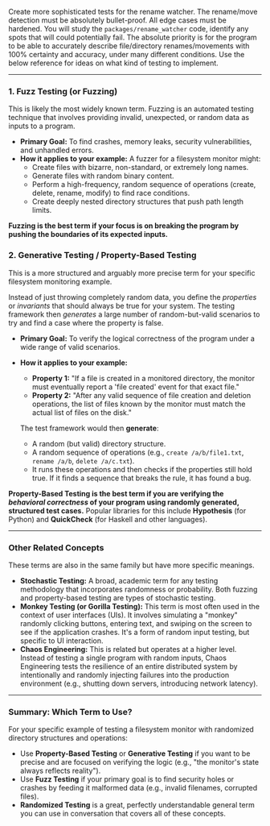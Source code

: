 Create more sophisticated tests for the rename watcher. The rename/move detection must be absolutely bullet-proof. All edge cases must be hardened. You will study the `packages/rename_watcher` code, identify any spots that will could potentially fail. The absolute priority is for the program to be able to accurately describe file/directory renames/movements with 100% certainty and accuracy, under many different conditions. Use the below reference for ideas on what kind of testing to implement.

---

### 1. Fuzz Testing (or Fuzzing)

This is likely the most widely known term. Fuzzing is an automated testing technique that involves providing invalid, unexpected, or random data as inputs to a program.

*   **Primary Goal:** To find crashes, memory leaks, security vulnerabilities, and unhandled errors.
*   **How it applies to your example:** A fuzzer for a filesystem monitor might:
    *   Create files with bizarre, non-standard, or extremely long names.
    *   Generate files with random binary content.
    *   Perform a high-frequency, random sequence of operations (create, delete, rename, modify) to find race conditions.
    *   Create deeply nested directory structures that push path length limits.

**Fuzzing is the best term if your focus is on breaking the program by pushing the boundaries of its expected inputs.**

### 2. Generative Testing / Property-Based Testing

This is a more structured and arguably more precise term for your specific filesystem monitoring example.

Instead of just throwing completely random data, you define the *properties* or *invariants* that should always be true for your system. The testing framework then *generates* a large number of random-but-valid scenarios to try and find a case where the property is false.

*   **Primary Goal:** To verify the logical correctness of the program under a wide range of valid scenarios.
*   **How it applies to your example:**
    *   **Property 1:** "If a file is created in a monitored directory, the monitor must eventually report a 'file created' event for that exact file."
    *   **Property 2:** "After any valid sequence of file creation and deletion operations, the list of files known by the monitor must match the actual list of files on the disk."

    The test framework would then **generate**:
    *   A random (but valid) directory structure.
    *   A random sequence of operations (e.g., `create /a/b/file1.txt`, `rename /a/b`, `delete /a/c.txt`).
    *   It runs these operations and then checks if the properties still hold true. If it finds a sequence that breaks the rule, it has found a bug.

**Property-Based Testing is the best term if you are verifying the *behavioral correctness* of your program using randomly generated, structured test cases.** Popular libraries for this include **Hypothesis** (for Python) and **QuickCheck** (for Haskell and other languages).

---

### Other Related Concepts

These terms are also in the same family but have more specific meanings.

*   **Stochastic Testing:** A broad, academic term for any testing methodology that incorporates randomness or probability. Both fuzzing and property-based testing are types of stochastic testing.
*   **Monkey Testing (or Gorilla Testing):** This term is most often used in the context of user interfaces (UIs). It involves simulating a "monkey" randomly clicking buttons, entering text, and swiping on the screen to see if the application crashes. It's a form of random input testing, but specific to UI interaction.
*   **Chaos Engineering:** This is related but operates at a higher level. Instead of testing a single program with random inputs, Chaos Engineering tests the resilience of an entire distributed system by intentionally and randomly injecting failures into the production environment (e.g., shutting down servers, introducing network latency).

---

### Summary: Which Term to Use?

For your specific example of testing a filesystem monitor with randomized directory structures and operations:

*   Use **Property-Based Testing** or **Generative Testing** if you want to be precise and are focused on verifying the logic (e.g., "the monitor's state always reflects reality").
*   Use **Fuzz Testing** if your primary goal is to find security holes or crashes by feeding it malformed data (e.g., invalid filenames, corrupted files).
*   **Randomized Testing** is a great, perfectly understandable general term you can use in conversation that covers all of these concepts.
